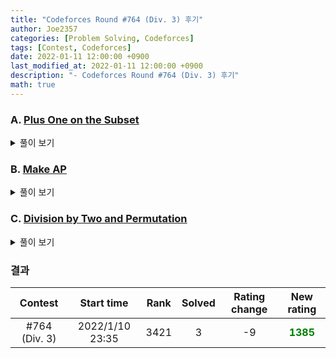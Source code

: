 ```yaml
---
title: "Codeforces Round #764 (Div. 3) 후기"
author: Joe2357
categories: [Problem Solving, Codeforces]
tags: [Contest, Codeforces]
date: 2022-01-11 12:00:00 +0900
last_modified_at: 2022-01-11 12:00:00 +0900
description: "- Codeforces Round #764 (Div. 3) 후기"
math: true
---
```






### A. [Plus One on the Subset](https://codeforces.com/contest/1624/problem/A)

<details markdown="1"><summary>풀이 보기</summary>
#### 풀이  

1번의 연산으로 배열의 특정 값들을 선택하여 **값을 $1$ 증가시킬 수 있다**. 이 때 배열의 모든 원소를 같게 만들기 위해 필요한 연산의 최솟값을 찾는 문제이다.

당연히, 최솟값을 최댓값으로 만들기 위해 필요한 연산의 수만큼 필요하지 않을까?

#### 코드

```c
#include <stdio.h>

#define min(a, b) (((a) > (b)) ? (b) : (a))
#define max(a, b) (((a) > (b)) ? (a) : (b))

int testcase;

int main() {
    scanf("%d", &testcase);

    for (int t = 1; t <= testcase; ++t) {
        int l;
        scanf("%d", &l);
        int minV = (int)(1e9 + 1), maxV = -1;
        for (int i = 0; i < l; ++i) {
            int a;
            scanf("%d", &a);
            minV = min(a, minV), maxV = max(a, maxV);
        }
        printf("%d\n", maxV - minV);
    }

    return 0;
}
```

</details>

### B. [Make AP](https://codeforces.com/contest/1624/problem/B)

<details markdown="1"><summary>풀이 보기</summary>
#### 풀이  

세 수 $a,b,c$가 등차수열을 이루어야한다. 순서를 바꾸지 않아야한다는 조건이 문제를 좀 더 쉽게 한다.

세 수가 등차수열을 이루기 위한 조건은 $a+c=2\times b$이다. 여기서 우리는 최대 1번의 연산을 통해 등차수열을 만들 수 있는지 판단하면 된다. 숫자가 총 3개이므로 가능한 경우는 총 3개이다. 물론 연산을 안한다는 선택지도 있는데, 이건 곱하는 수 $m=1$인 경우라고 생각하자.

- $ma + c = 2b$
- $a + c = 2 mb$
- $a + mc = 2b$

즉, 위의 3가지 경우에 대해 식을 정리하고 $m = \cdots$ 형태로 바꾸면 된다. 이 때 $m$이 **양의 정수**로만 나오면 된다. 판단하는 방법은 <u>나머지가 0인지 판별</u>하는 과정이면 충분하다.


#### 코드

```c
#include <stdio.h>

int main() {

    int testcase;
    scanf("%d", &testcase);
    for (int t = 0; t < testcase; ++t) {
        int a, b, c;
        scanf("%d %d %d", &a, &b, &c);

        int temp = 2 * b - c;
        if (temp > 0 && temp % a == 0) {
            printf("YES\n");
            continue;
        } else {
            if ((a + c) % 2 == 0) {
                temp = (a + c) / 2;
                if (temp > 0 && temp % b == 0) {
                    printf("YES\n");
                    continue;
                }
            }
            temp = 2 * b - a;
            if (temp > 0 && temp % c == 0) {
                printf("YES\n");
                continue;
            }
        }
        printf("NO\n");
    }

    return 0;
}
```

</details>

### C. [Division by Two and Permutation](https://codeforces.com/contest/1624/problem/C)

<details markdown="1"><summary>풀이 보기</summary>
#### 풀이  

풀이가 조금 이상하긴 한데 어쨌든 맞았죠? (나중에 더 간단하게 바꾸어야겠다..)

먼저 `arr[]`은 입력되는 배열, `cnt[i]`은 $i$의 개수를 의미한다. `matrix[i][j]`는 $i \rightarrow j$로 가는 방법이 있는지 없는지 알려주는 인접행렬이다.

문제 조건에 의해, `arr[]` 배열의 원소들을 <u>순열</u>로 바꿔야한다. 즉, 원소의 값들이 $1$부터 $n$까지 1개씩 존재해야한다. 그렇다면 입력된 배열의 원소들은 $n$보다 클 이유가 없다. 가능한 연산 또한 $2$로 나누는 과정밖에 없으므로, 입력 단계에서 미리 처리해두자.

그 다음 순열을 만들기 위한 과정을 거치도록 하자. 큰 수부터 처리하면 이후 연산들이 서로 간섭받지 않을 수 있을 것이다. 각 값들은 **정확히 1개씩**만 존재해야하므로, 존재하지 않다면 `NO`를 출력해버리면 된다. 만약 존재한다면 1개만 남기고 모두 연산을 수행하여 이후로 넘겨버리자.

모든 배열의 원소들이 문제의 조건에 맞게 된다면 `YES`를 출력하면 된다.


#### 코드

```c
#include <stdio.h>

typedef char bool;
const bool true = 1;
const bool false = 0;

#define MAX_IDX (50 + 1)
int arr[MAX_IDX];
int cnt[MAX_IDX];

bool matrix[MAX_IDX][MAX_IDX + 1];

void init() {
    for (int i = MAX_IDX - 1; i > 0; --i) {
        int temp = i;
        while (temp > 0) {
            matrix[i][temp] = true;
            temp >>= 1;
        }
    }
    return;
}

int main() {
    init();

    int testcase;
    scanf("%d", &testcase);
    for (int t = 0; t < testcase; ++t) {
        int n;
        scanf("%d", &n);
        for (int i = 0; i < MAX_IDX; ++i) {
            cnt[i] = 0;
        }
        for (int i = 0; i < n; ++i) {
            scanf("%d", arr + i);
            while (arr[i] > n) {
                arr[i] >>= 1;
            }
            ++cnt[arr[i]];
        }

        bool isProcessed = false;
        for (int i = n; i > 0; --i) {
            isProcessed = false;
            for (int j = MAX_IDX - 1; j > 0; --j) {
                if (matrix[j][i] == true && cnt[j] > 0) {
                    --cnt[j];
                    isProcessed = true;
                    break;
                }
            }
            if (!isProcessed) {
                printf("NO\n");
                break;
            }
        }

        if (isProcessed) {
            printf("YES\n");
        }
    }

    return 0;
}
```

</details>



### 결과

|    Contest    |   Start time    | Rank | Solved | Rating change |                New rating                 |
| :-----------: | :-------------: | :--: | :----: | :-----------: | :---------------------------------------: |
| #764 (Div. 3) | 2022/1/10 23:35 | 3421 |   3    |      -9       | <strong style="color:green">1385</strong> |



